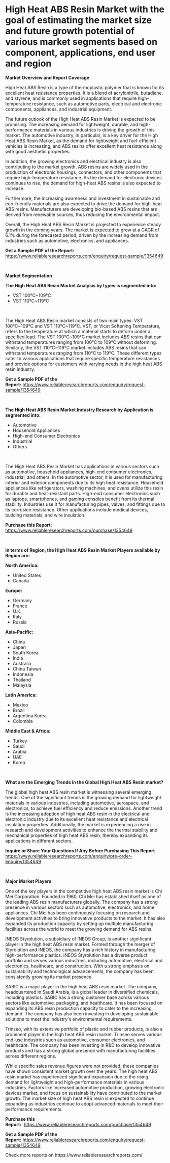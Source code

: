 <p><h1>High Heat ABS Resin Market with the goal of estimating the market size and future growth potential of various market segments based on component, applications, end user and region</h1></p><p><strong>Market Overview and Report Coverage</strong></p>
<p><p>High Heat ABS Resin is a type of thermoplastic polymer that is known for its excellent heat resistance properties. It is a blend of acrylonitrile, butadiene, and styrene, and is commonly used in applications that require high-temperature resistance, such as automotive parts, electrical and electronic components, appliances, and industrial equipment.</p><p>The future outlook of the High Heat ABS Resin Market is expected to be promising. The increasing demand for lightweight, durable, and high-performance materials in various industries is driving the growth of this market. The automotive industry, in particular, is a key driver for the High Heat ABS Resin Market, as the demand for lightweight and fuel-efficient vehicles is increasing, and ABS resins offer excellent heat resistance along with good aesthetic properties.</p><p>In addition, the growing electronics and electrical industry is also contributing to the market growth. ABS resins are widely used in the production of electronic housings, connectors, and other components that require high-temperature resistance. As the demand for electronic devices continues to rise, the demand for high-heat ABS resins is also expected to increase.</p><p>Furthermore, the increasing awareness and investment in sustainable and eco-friendly materials are also expected to drive the demand for high-heat ABS resins. Manufacturers are developing bio-based ABS resins that are derived from renewable sources, thus reducing the environmental impact.</p><p>Overall, the High Heat ABS Resin Market is projected to experience steady growth in the coming years. The market is expected to grow at a CAGR of 6.1% during the forecasted period, driven by the increasing demand from industries such as automotive, electronics, and appliances.</p></p>
<p><strong>Get a Sample PDF of the Report:</strong> <a href="https://www.reliableresearchreports.com/enquiry/request-sample/1354649">https://www.reliableresearchreports.com/enquiry/request-sample/1354649</a></p>
<p>&nbsp;</p>
<p><strong>Market Segmentation</strong></p>
<p><strong>The High Heat ABS Resin Market Analysis by types is segmented into:</strong></p>
<p><ul><li>VST 100℃~109℃</li><li>VST 110℃~119℃</li></ul></p>
<p>&nbsp;</p>
<p><p>The High Heat ABS Resin market consists of two main types: VST 100℃~109℃ and VST 110℃~119℃. VST, or Vicat Softening Temperature, refers to the temperature at which a material starts to deform under a specified load. The VST 100℃~109℃ market includes ABS resins that can withstand temperatures ranging from 100℃ to 109℃ without deforming. Similarly, the VST 110℃~119℃ market includes ABS resins that can withstand temperatures ranging from 110℃ to 119℃. These different types cater to various applications that require specific temperature resistances and provide options for customers with varying needs in the high heat ABS resin industry.</p></p>
<p><strong>Get a Sample PDF of the Report:</strong>&nbsp;<a href="https://www.reliableresearchreports.com/enquiry/request-sample/1354649">https://www.reliableresearchreports.com/enquiry/request-sample/1354649</a></p>
<p>&nbsp;</p>
<p><strong>The High Heat ABS Resin Market Industry Research by Application is segmented into:</strong></p>
<p><ul><li>Automotive</li><li>Household Appliances</li><li>High-end Consumer Electronics</li><li>Industrial</li><li>Others</li></ul></p>
<p>&nbsp;</p>
<p><p>The High Heat ABS Resin Market has applications in various sectors such as automotive, household appliances, high-end consumer electronics, industrial, and others. In the automotive sector, it is used for manufacturing interior and exterior components due to its high heat resistance. Household appliances like refrigerators, washing machines, and ovens utilize this resin for durable and heat-resistant parts. High-end consumer electronics such as laptops, smartphones, and gaming consoles benefit from its thermal stability. Industries use it for manufacturing pipes, valves, and fittings due to its corrosion resistance. Other applications include medical devices, building materials, and wire insulation.</p></p>
<p><strong>Purchase this Report:</strong>&nbsp; <a href="https://www.reliableresearchreports.com/purchase/1354649">https://www.reliableresearchreports.com/purchase/1354649</a></p>
<p>&nbsp;</p>
<p><strong>In terms of Region, the High Heat ABS Resin Market Players available by Region are:</strong></p>
<p>
    <p> <strong> North America: </strong>
        <ul>
            <li>United States</li>
            <li>Canada</li>
        </ul>
        </p> 
    <p> <strong> Europe: </strong>
        <ul>
            <li>Germany</li>
            <li>France</li>
            <li>U.K.</li>
            <li>Italy</li>
            <li>Russia</li>
        </ul>
        </p> 
    <p> <strong> Asia-Pacific: </strong>
        <ul>
            <li>China</li>
            <li>Japan</li>
            <li>South Korea</li>
            <li>India</li>
            <li>Australia</li>
            <li>China Taiwan</li>
            <li>Indonesia</li>
            <li>Thailand</li>
            <li>Malaysia</li>
        </ul>
        </p> 
    <p> <strong> Latin America: </strong>
        <ul>
            <li>Mexico</li>
            <li>Brazil</li>
            <li>Argentina Korea</li>
            <li>Colombia</li>
        </ul>
        </p> 
    <p> <strong> Middle East & Africa: </strong>
        <ul>
            <li>Turkey</li>
            <li>Saudi</li>
            <li>Arabia</li>
            <li>UAE</li>
            <li>Korea</li>
        </ul>
    </p>
    </p>
<p>&nbsp;</p>
<p><strong>What are the Emerging Trends in the Global High Heat ABS Resin market?</strong></p>
<p><p>The global high heat ABS resin market is witnessing several emerging trends. One of the significant trends is the growing demand for lightweight materials in various industries, including automotive, aerospace, and electronics, to achieve fuel efficiency and reduce emissions. Another trend is the increasing adoption of high heat ABS resin in the electrical and electronic industry due to its excellent heat resistance and electrical insulation properties. Additionally, the market is experiencing a rise in research and development activities to enhance the thermal stability and mechanical properties of high heat ABS resin, thereby expanding its applications in different sectors.</p></p>
<p><strong>Inquire or Share Your Questions If Any Before Purchasing This Report</strong>- <a href="https://www.reliableresearchreports.com/enquiry/pre-order-enquiry/1354649">https://www.reliableresearchreports.com/enquiry/pre-order-enquiry/1354649</a></p>
<p>&nbsp;</p>
<p><strong>Major Market Players</strong></p>
<p><p>One of the key players in the competitive high heat ABS resin market is Chi Mei Corporation. Founded in 1960, Chi Mei has established itself as one of the leading ABS resin manufacturers globally. The company has a strong presence in various sectors such as automotive, electronics, and home appliances. Chi Mei has been continuously focusing on research and development activities to bring innovative products to the market. It has also expanded its production capacity by setting up multiple manufacturing facilities across the world to meet the growing demand for ABS resins.</p><p>INEOS Styrolution, a subsidiary of INEOS Group, is another significant player in the high heat ABS resin market. Formed through the merger of Styrolution and INEOS, the company has a rich history in manufacturing high-performance plastics. INEOS Styrolution has a diverse product portfolio and serves various industries, including automotive, electrical and electronics, healthcare, and construction. With a strong emphasis on sustainability and technological advancements, the company has been consistently growing its market presence.</p><p>SABIC is a major player in the high heat ABS resin market. The company, headquartered in Saudi Arabia, is a global leader in diversified chemicals, including plastics. SABIC has a strong customer base across various sectors like automotive, packaging, and healthcare. It has been focused on expanding its ABS resin production capacity to cater to the increasing demand. The company has also been investing in developing sustainable solutions to meet the industry's environmental requirements.</p><p>Trinseo, with its extensive portfolio of plastic and rubber products, is also a prominent player in the high heat ABS resin market. Trinseo serves various end-use industries such as automotive, consumer electronics, and healthcare. The company has been investing in R&D to develop innovative products and has a strong global presence with manufacturing facilities across different regions.</p><p>While specific sales revenue figures were not provided, these companies have shown consistent market growth over the years. The high heat ABS resin market has experienced significant expansion due to the rising demand for lightweight and high-performance materials in various industries. Factors like increased automotive production, growing electronic devices market, and focus on sustainability have contributed to the market growth. The market size of high heat ABS resin is expected to continue expanding as industries continue to adopt advanced materials to meet their performance requirements.</p></p>
<p><strong>Purchase this Report:</strong>&nbsp;&nbsp;<a href="https://www.reliableresearchreports.com/purchase/1354649">https://www.reliableresearchreports.com/purchase/1354649</a></p>
<p></p>
<p><strong>Get a Sample PDF of the Report:</strong>&nbsp;<a href="https://www.reliableresearchreports.com/enquiry/request-sample/1354649">https://www.reliableresearchreports.com/enquiry/request-sample/1354649</a></p>
<p>Check more reports on https://www.reliableresearchreports.com/</p>